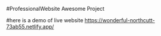 #ProfessionalWebsite
Awesome Project

#here is a demo of live website
https://wonderful-northcutt-73ab55.netlify.app/
 
 

